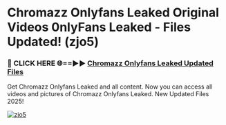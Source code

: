 # Chromazz Onlyfans Leaked Original Videos 0nlyFans Leaked - Files Updated! (zjo5)

<h3>🔴 CLICK HERE 🌐==►► <a href="https://tinyurl.com/4seja8ks" rel="nofollow">Chromazz Onlyfans Leaked Updated Files</a></h3>

Get Chromazz Onlyfans Leaked and all content. Now you can access all videos and pictures of Chromazz Onlyfans Leaked. New Updated Files 2025!

[![zjo5](https://i.imgur.com/EWjZXRe.gif)](https://tinyurl.com/4seja8ks)
